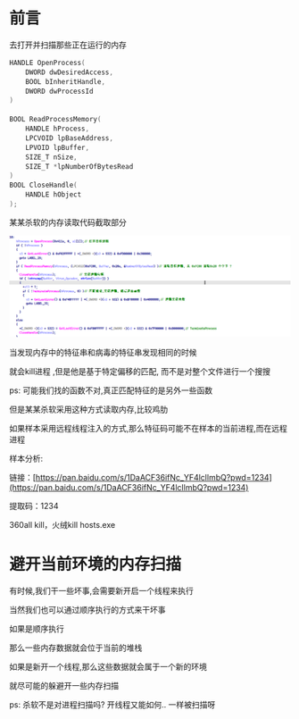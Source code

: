 # 前言

去打开并扫描那些正在运行的内存



```c
HANDLE OpenProcess(
    DWORD dwDesiredAccess, 
    BOOL bInheritHandle,
    DWORD dwProcessId
)

BOOL ReadProcessMemory(
    HANDLE hProcess, 
    LPCVOID lpBaseAddress, 
    LPVOID lpBuffer, 
    SIZE_T nSize, 
    SIZE_T *lpNumberOfBytesRead
)
BOOL CloseHandle(
	HANDLE hObject
);
```





某某杀软的内存读取代码截取部分

![image-20230724170439335](img/image-20230724170439335.png)

当发现内存中的特征串和病毒的特征串发现相同的时候

就会kill进程 ,但是他是基于特定偏移的匹配, 而不是对整个文件进行一个搜搜

ps: 可能我们找的函数不对,真正匹配特征的是另外一些函数



但是某某杀软采用这种方式读取内存,比较鸡肋

如果样本采用远程线程注入的方式,那么特征码可能不在样本的当前进程,而在远程进程





样本分析:

链接：[https://pan.baidu.com/s/1DaACF36ifNc_YF4lcllmbQ?pwd=1234](https://pan.baidu.com/s/1DaACF36ifNc_YF4lcllmbQ?pwd=1234)

提取码：1234

360all kill，火绒kill hosts.exe



# 避开当前环境的内存扫描

有时候,我们干一些坏事,会需要新开启一个线程来执行

当然我们也可以通过顺序执行的方式来干坏事



如果是顺序执行

那么一些内存数据就会位于当前的堆栈

如果是新开一个线程,那么这些数据就会属于一个新的环境

就尽可能的躲避开一些内存扫描



ps: 杀软不是对进程扫描吗? 开线程又能如何.. 一样被扫描呀
